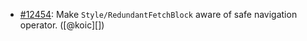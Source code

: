 * [#12454](https://github.com/rubocop/rubocop/issues/12454): Make `Style/RedundantFetchBlock` aware of safe navigation operator. ([@koic][])
